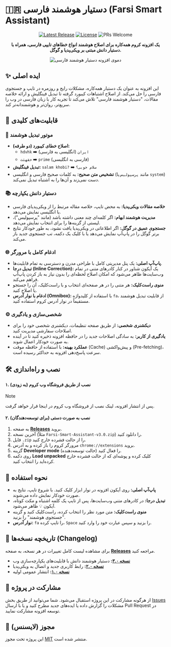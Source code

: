 # 🇮🇷 دستیار هوشمند فارسی (Farsi Smart Assistant)

<p align="center">
  <a href="https://github.com/AmirMotefaker/Farsi-Smart-Assistant/releases/latest"><img src="https://img.shields.io/github/v/release/AmirMotefaker/Farsi-Smart-Assistant" alt="Latest Release"></a>
  <a href="https://github.com/AmirMotefaker/Farsi-Smart-Assistant/blob/main/LICENSE"><img src="https://img.shields.io/github/license/AmirMotefaker/Farsi-Smart-Assistant" alt="License"></a>
  <img src="https://img.shields.io/badge/PRs-welcome-brightgreen.svg" alt="PRs Welcome">
</p>

<p align="center">
  <strong>یک افزونه کروم همه‌کاره برای اصلاح هوشمند انواع خطاهای تایپی فارسی، همراه با دستیار دانش مبتنی بر ویکی‌پدیا و گوگل.</strong>
</p>

<p align="center">
  <img src="link/to/your/final_demo.gif" alt="دموی افزونه دستیار هوشمند فارسی">
</p>

## ✨ ایده اصلی

این افزونه به عنوان یک دستیار همه‌کاره، مشکلات رایج و روزمره در تایپ و جستجوی فارسی را حل می‌کند. از اصلاح اشتباهات کیبورد گرفته تا تبدیل فینگلیش و ارائه خلاصه مقالات، "دستیار هوشمند فارسی" تلاش می‌کند تا تجربه کار با زبان فارسی در وب را سریع‌تر، روان‌تر و هوشمندانه‌تر کند.

## 🚀 قابلیت‌های کلیدی

### 🧠 موتور تبدیل هوشمند
- **اصلاح خطای کیبورد (دو طرفه):**
    - `hdvhk` ➡️ `ایران` (انگلیسی به فارسی)
    - `حقهئث` ➡️ `prime` (فارسی به انگلیسی)
- **تبدیل فینگلیش:** `salam khobi?` ➡️ `سلام خوبی؟`
- **تشخیص متن صحیح:** به کلمات صحیح فارسی و انگلیسی (مانند `پرسپولیس` یا `system`) دست نمی‌زند و آن‌ها را به اشتباه تبدیل نمی‌کند.

### 📚 دستیار دانش یکپارچه
- **خلاصه مقالات ویکی‌پدیا:** به محض تایپ، خلاصه مقاله مرتبط را از ویکی‌پدیای فارسی یا انگلیسی نمایش می‌دهد.
- **مدیریت هوشمند ابهام:** اگر کلمه‌ای چند معنی داشته باشد (مانند "پرسپولیس")، لیستی از گزینه‌ها را برای انتخاب نمایش می‌دهد.
- **جستجوی عمیق در گوگل:** اگر اطلاعاتی در ویکی‌پدیا یافت نشود، به طور خودکار نتایج برتر گوگل را در پاپ‌آپ نمایش می‌دهد یا با کلیک یک دکمه، تب جستجوی جدید باز می‌کند.

### 🌐 ادغام کامل با مرورگر
- **پاپ‌آپ اصلی:** یک پنل مدیریتی کامل با طراحی مدرن و دسترسی به تمام قابلیت‌ها.
- **تبدیل درجا (Inline Correction):** یک آیکون شناور در کنار کادرهای متنی در تمام وب‌سایت‌ها ظاهر می‌شود که امکان اصلاح لحظه‌ای را بدون نیاز به باز کردن پاپ‌آپ فراهم می‌کند.
- **منوی راست‌کلیک:** هر متنی را در هر صفحه‌ای انتخاب و با راست‌کلیک، آن را جستجو یا اصلاح کنید.
- **ادغام با نوار آدرس (Omnibox):** با استفاده از کلیدواژه `fa`، از قابلیت تبدیل هوشمند مستقیماً در نوار آدرس کروم استفاده کنید.

### ⚙️ شخصی‌سازی و یادگیری
- **دیکشنری شخصی:** از طریق صفحه تنظیمات، دیکشنری شخصی خود را برای اصلاحات سفارشی مدیریت کنید.
- **یادگیری از کاربر:** به سادگی اصلاحات جدید را در حافظه افزونه ذخیره کنید تا در آینده به صورت خودکار اعمال شوند.
- **عملکرد بهینه:** با استفاده از حافظه موقت (Cache) و پیش‌واکشی (Pre-fetching)، سرعت پاسخ‌دهی افزونه به حداکثر رسیده است.

## 🛠️ نصب و راه‌اندازی

#### ۱. نصب از طریق فروشگاه وب کروم (به زودی)
> [!NOTE]
> پس از انتشار افزونه، لینک نصب از فروشگاه وب کروم در اینجا قرار خواهد گرفت.

#### ۲. نصب به صورت دستی (برای توسعه‌دهندگان)
1.  به صفحه **[Releases](https://github.com/AmirMotefaker/Farsi-Smart-Assistant/releases)** بروید.
2.  آخرین نسخه (مثلاً `Farsi-Smart-Assistant-v3.0.zip`) را دانلود کنید.
3.  فایل `.zip` را از حالت فشرده خارج کنید.
4.  مرورگر کروم را باز کرده و به آدرس `chrome://extensions` بروید.
5.  گزینه **Developer mode** (حالت توسعه‌دهنده) را فعال کنید.
6.  روی دکمه **Load unpacked** کلیک کرده و پوشه‌ای که از حالت فشرده خارج کرده‌اید را انتخاب کنید.

## 📝 نحوه استفاده

- **پاپ‌آپ اصلی:** روی آیکون افزونه در نوار ابزار کلیک کنید. با شروع تایپ، نتایج به صورت خودکار نمایش داده می‌شوند.
- **تبدیل درجا:** در کادرهای متنی وب‌سایت‌ها، پس از تایپ یک کلمه اشتباه و مکث کوتاه، آیکون 💡 ظاهر می‌شود.
- **منوی راست‌کلیک:** متن مورد نظر را انتخاب کرده، راست‌کلیک کنید و گزینه "جستجوی هوشمند" را بزنید.
- **نوار آدرس:** `fa` را تایپ کرده، `Space` را بزنید و سپس عبارت خود را وارد کنید.

## 🔄 تاریخچه نسخه‌ها (Changelog)

برای مشاهده لیست کامل تغییرات در هر نسخه، به صفحه **[Releases](https://github.com/AmirMotefaker/Farsi-Smart-Assistant/releases)** مراجعه کنید.

- **[نسخه ۳.۰](https://github.com/AmirMotefaker/Farsi-Smart-Assistant/releases/tag/v3.0):** دستیار هوشمند دانش با قابلیت‌های یکپارچه‌سازی وب
- **[نسخه ۲.۰](https://github.com/AmirMotefaker/Farsi-Smart-Assistant/releases/tag/v2.0):** رابط کاربری جدید و اتصال به ویکی‌پدیا
- **[نسخه ۱.۰](https://github.com/AmirMotefaker/Farsi-Smart-Assistant/releases/tag/v1.0):** انتشار عمومی اولیه

## 🤝 مشارکت در پروژه

از هرگونه مشارکت در این پروژه استقبال می‌شود. شما می‌توانید از طریق بخش [Issues](https://github.com/AmirMotefaker/Farsi-Smart-Assistant/issues) مشکلات را گزارش داده یا ایده‌های جدید مطرح کنید و یا با ارسال Pull Request در توسعه افزونه مشارکت نمایید.

## 📜 مجوز (لایسنس)

این پروژه تحت مجوز [MIT](https://github.com/AmirMotefaker/Farsi-Smart-Assistant/blob/main/LICENSE) منتشر شده است.